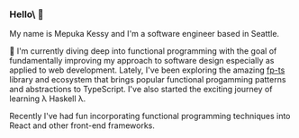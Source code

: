 ### Hello\ 👋

My name is Mepuka Kessy and I'm a software engineer based in Seattle.

🔭 I'm currently diving deep into functional programming with the goal of fundamentally improving my approach to software design especially as applied to web development. Lately, I've been exploring the amazing [fp-ts](https://github.com/gcanti/fp-ts) library and ecosystem that brings popular functional progamming patterns and abstractions to TypeScript. I've also started the exciting journey of learning λ Haskell λ.

Recently I've had fun incorporating functional programming techniques into React and other front-end frameworks.

 

<!--
- 🌱 I’m currently learning ...
- 👯 I’m looking to collaborate on ...
- 🤔 I’m looking for help with ...
- 💬 Ask me about ...
- 📫 How to reach me: ...
- 😄 Pronouns: ...
- ⚡ Fun fact: ...

-->
